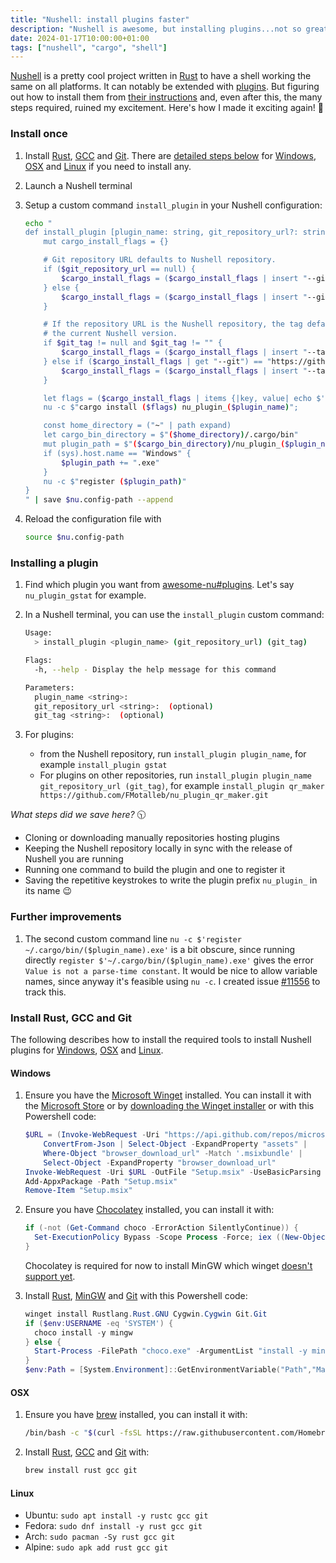 ```yaml
---
title: "Nushell: install plugins faster"
description: "Nushell is awesome, but installing plugins...not so great...let's make it great!"
date: 2024-01-17T10:00:00+01:00
tags: ["nushell", "cargo", "shell"]
---
```


[Nushell](https://www.nushell.sh/) is a pretty cool project written in [Rust](https://www.rust-lang.org/) to have a shell working the same on all platforms.
It can notably be extended with [plugins](https://www.nushell.sh/book/plugins.html).
But figuring out how to install them from [their instructions](https://www.nushell.sh/book/plugins.html#adding-a-plugin) and, even after this, the many steps required, ruined my excitement.
Here's how I made it exciting again! 🚀

### Install once

1. Install [Rust](https://www.rust-lang.org/), [GCC](https://gcc.gnu.org/) and [Git](https://git-scm.com/). There are [detailed steps below](#install-rust-gcc-and-git) for [Windows](#windows), [OSX](#osx) and [Linux](#linux) if you need to install any.
1. Launch a Nushell terminal
1. Setup a custom command `install_plugin` in your Nushell configuration:

    ```sh
    echo "
    def install_plugin [plugin_name: string, git_repository_url?: string, git_tag?: string] {
        mut cargo_install_flags = {}

        # Git repository URL defaults to Nushell repository.
        if ($git_repository_url == null) {
            $cargo_install_flags = ($cargo_install_flags | insert "--git" "https://github.com/nushell/nushell.git")
        } else {
            $cargo_install_flags = ($cargo_install_flags | insert "--git" $git_repository_url)
        }

        # If the repository URL is the Nushell repository, the tag defaults to
        # the current Nushell version.
        if $git_tag != null and $git_tag != "" {
            $cargo_install_flags = ($cargo_install_flags | insert "--tag" $git_tag)
        } else if ($cargo_install_flags | get "--git") == "https://github.com/nushell/nushell.git" {
            $cargo_install_flags = ($cargo_install_flags | insert "--tag" (version | get version))
        }

        let flags = ($cargo_install_flags | items {|key, value| echo $'($key) ($value)' } | str join " ")
        nu -c $"cargo install ($flags) nu_plugin_($plugin_name)";

        const home_directory = ("~" | path expand)
        let cargo_bin_directory = $"($home_directory)/.cargo/bin"
        mut plugin_path = $"($cargo_bin_directory)/nu_plugin_($plugin_name)"
        if (sys).host.name == "Windows" {
            $plugin_path += ".exe"
        }
        nu -c $"register ($plugin_path)"
    }
    " | save $nu.config-path --append
    ```

1. Reload the configuration file with

    ```sh
    source $nu.config-path
    ```

### Installing a plugin

1. Find which plugin you want from [awesome-nu#plugins](https://github.com/nushell/awesome-nu#plugins). Let's say `nu_plugin_gstat` for example.
1. In a Nushell terminal, you can use the `install_plugin` custom command:

    ```sh
    Usage:
      > install_plugin <plugin_name> (git_repository_url) (git_tag)

    Flags:
      -h, --help - Display the help message for this command

    Parameters:
      plugin_name <string>:
      git_repository_url <string>:  (optional)
      git_tag <string>:  (optional)
    ```

1. For plugins:
    - from the Nushell repository, run `install_plugin plugin_name`, for example `install_plugin gstat`
    - For plugins on other repositories, run `install_plugin plugin_name git_repository_url (git_tag)`, for example
    `install_plugin qr_maker https://github.com/FMotalleb/nu_plugin_qr_maker.git`

*What steps did we save here?* 🕥

- Cloning or downloading manually repositories hosting plugins
- Keeping the Nushell repository locally in sync with the release of Nushell you are running
- Running one command to build the plugin and one to register it
- Saving the repetitive keystrokes to write the plugin prefix `nu_plugin_` in its name 😉

### Further improvements

1. The second custom command line `nu -c $'register ~/.cargo/bin/($plugin_name).exe'` is a bit obscure,
since running directly `register $'~/.cargo/bin/($plugin_name).exe'` gives the error `Value is not a parse-time constant`.
It would be nice to allow variable names, since anyway it's feasible using `nu -c`.
I created issue [#11556](https://github.com/nushell/nushell/issues/11556) to track this.

### Install Rust, GCC and Git

The following describes how to install the required tools to install Nushell plugins for [Windows](#windows), [OSX](#osx) and [Linux](#linux).

#### Windows

1. Ensure you have the [Microsoft Winget](https://github.com/microsoft/winget-cli) installed.
You can install it with the [Microsoft Store](https://www.microsoft.com/store/productId/9NBLGGH4NNS1?ocid=pdpshare) or by [downloading the Winget installer](https://aka.ms/getwinget) or with this Powershell code:

    ```powershell
    $URL = (Invoke-WebRequest -Uri "https://api.github.com/repos/microsoft/winget-cli/releases/latest").Content |
        ConvertFrom-Json | Select-Object -ExpandProperty "assets" |
        Where-Object "browser_download_url" -Match '.msixbundle' |
        Select-Object -ExpandProperty "browser_download_url"
    Invoke-WebRequest -Uri $URL -OutFile "Setup.msix" -UseBasicParsing
    Add-AppxPackage -Path "Setup.msix"
    Remove-Item "Setup.msix"
    ```

1. Ensure you have [Chocolatey](https://chocolatey.org/) installed, you can install it with:

    ```powershell
    if (-not (Get-Command choco -ErrorAction SilentlyContinue)) {
      Set-ExecutionPolicy Bypass -Scope Process -Force; iex ((New-Object System.Net.WebClient).DownloadString('https://chocolatey.org/install.ps1'))
    }
    ```

    Chocolatey is required for now to install MinGW which winget [doesn't support yet](https://github.com/microsoft/winget-pkgs/issues/122962).

1. Install [Rust](https://www.rust-lang.org/), [MinGW](https://www.mingw-w64.org/) and [Git](https://git-scm.com/) with this Powershell code:

    ```powershell
    winget install Rustlang.Rust.GNU Cygwin.Cygwin Git.Git
    if ($env:USERNAME -eq 'SYSTEM') {
      choco install -y mingw
    } else {
      Start-Process -FilePath "choco.exe" -ArgumentList "install -y mingw" -Verb RunAs -Wait
    }
    $env:Path = [System.Environment]::GetEnvironmentVariable("Path","Machine") + ";" + [System.Environment]::GetEnvironmentVariable("Path","User")
    ```

#### OSX

1. Ensure you have [brew](https://brew.sh/) installed, you can install it with:

    ```bash
    /bin/bash -c "$(curl -fsSL https://raw.githubusercontent.com/Homebrew/install/HEAD/install.sh)"
    ```

1. Install [Rust](https://www.rust-lang.org/), [GCC](https://gcc.gnu.org/) and [Git](https://git-scm.com/) with:

    ```bash
    brew install rust gcc git
    ```

#### Linux

- Ubuntu: `sudo apt install -y rustc gcc git`
- Fedora: `sudo dnf install -y rust gcc git`
- Arch: `sudo pacman -Sy rust gcc git`
- Alpine: `sudo apk add rust gcc git`
